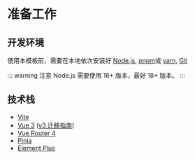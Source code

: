 # 准备工作

## 开发环境
使用本模板前，需要在本地依次安装好 [Node.js](https://nodejs.org/zh-cn/), [pnpm](https://pnpm.io/zh/)或 [yarn](https://yarnpkg.com/), [Git](https://git-scm.com/)

::: warning 注意
Node.js 需要使用 16+ 版本，最好 18+ 版本。
:::

## 技术栈

- [Vite](https://cn.vitejs.dev/)
- [Vue 3](https://cn.vuejs.org/) ([v3 迁移指南](https://v3-migration.vuejs.org/))
- [Vue Router 4](https://router.vuejs.org/zh/)
- [Pinia](https://pinia.vuejs.org/zh/)
- [Element Plus](https://element-plus.org/zh-CN/)

